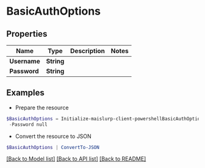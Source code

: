 # BasicAuthOptions
## Properties

Name | Type | Description | Notes
------------ | ------------- | ------------- | -------------
**Username** | **String** |  | 
**Password** | **String** |  | 

## Examples

- Prepare the resource
```powershell
$BasicAuthOptions = Initialize-maislurp-client-powershellBasicAuthOptions  -Username null `
 -Password null
```

- Convert the resource to JSON
```powershell
$BasicAuthOptions | ConvertTo-JSON
```

[[Back to Model list]](../README#documentation-for-models) [[Back to API list]](../README#documentation-for-api-endpoints) [[Back to README]](../README)

